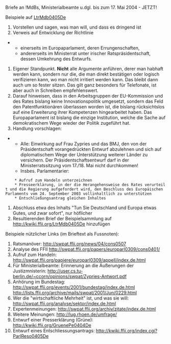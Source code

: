 Briefe an !MdBs, Ministerialbeamte u.dgl. bis zum 17. Mai 2004 - JETZT!

Beispiele auf [LtrMdb0405De](LtrMdb0405De "wikilink")

1.  Vorstellen und sagen, was man will, und dass es dringend ist
2.  Verweis auf Entwicklung der Richtlinie

-   -   einerseits im Europaparlament, deren Errungenschaften,
    -   andererseits im Ministerrat unter irischer Ratspräsidentschaft,
        dessen Umkehrung des Entwurfs.

1.  Eigener Standpunkt. **Nicht** alle Argumente anführen, derer man
    habhaft werden kann, sondern nur die, die man direkt bestätigen oder
    logisch verifizieren kann, wo man nicht irritiert werden kann. Das
    bleibt dann auch um so fester sitzen. Das gilt ganz besonders für
    Telefonate, ist aber auch in Schreiben empfehlenswert.
2.  Darauf hinweisen, dass in den Arbeitsgruppen der EU-Kommission und
    des Rates bislang keine Innovationspolitik umgesetzt, sondern das
    Feld den Patentfunktionären überlassen worden ist, die bislang
    rücksichtslos auf eine Erweiterung ihrer Kompetenzen hingearbeitet
    haben. Das Europaparlament ist bislang die einzige Institution,
    welche die Sache auf demokratischem Wege wieder der Politik
    zugeführt hat.
3.  Handlung vorschlagen:

-   -   Alle: Einwirkung auf Frau Zypries und das BMJ, den von der
        Präsidentschaft vorangedrückten Entwurf abzulehnen und sich auf
        diplomatischem Wege der Unterstützung weiterer Länder zu
        versichern. Der Präsidentschaftsentwurf darf in der
        Ministerratssitzung vom 17./18. Mai nicht durchkommen!
    -   Insbes. Parlamentarier:

`    * Aufruf zum Handeln unterzeichnen`\
`    * Presseerklärung, in der die Herangehensweise des Rates verurteilt und die Regierung aufgefordert wird, den Beschluss des Europäischen Parlaments vom 24. September 2003 vollinhaltlich zu unterstützen`\
`    * Entschließungsantrag gleichen Inhaltes`

1.  Abschluss etwa des Inhalts \"Tun Sie Deutschland und Europa etwas
    Gutes, und zwar sofort\", nur höflicher
2.  Resultierenden Brief der Beispielsammlung auf
    <http://kwiki.ffii.org/LtrMdb0405De> hinzufügen

Beispiele nützlicher Links (im Brieftext als Fussnoten):

1.  Ratsmanöver: <http://swpat.ffii.org/news/04/cons0507>
2.  Analyse des FFII
    <http://swpat.ffii.org/papers/europarl0309/cons0401/>
3.  Aufruf zum Handeln:
    <http://swpat.ffii.org/papiere/europarl0309/appell/index.de.html>
4.  Für Ministerialbeamte: Erinnerung an die Äußerungen der
    Justizmnisterin:
    <http://user.cs.tu-berlin.de/~ccorn/opinions/swpat/Zypries-Antwort.pdf>
5.  Anhörung im Bundestag:
    <http://swpat.ffii.org/events/2001/bundestag/index.de.html>
    <http://lists.ffii.org/archive/mails/swpat/2001/Jun/0229.html>
6.  Wer die \"wirtschaftliche Mehrheit\" ist, und was sie will:
    <http://swpat.ffii.org/analyse/sektor/index.de.html>
7.  Expertenmeinungen:
    <http://swpat.ffii.org/archiv/zitate/index.de.html>
8.  Weitere Meinungen: <http://lug.rhoen.de/umfrage/>
9.  Entwurf einer Presserklärung (Grüne):
    <http://kwiki.ffii.org/GruenePe0404De>
10. Entwurf eines Entschliessungsantrags:
    <http://kwiki.ffii.org/index.cgi?ParlReso0405De>
